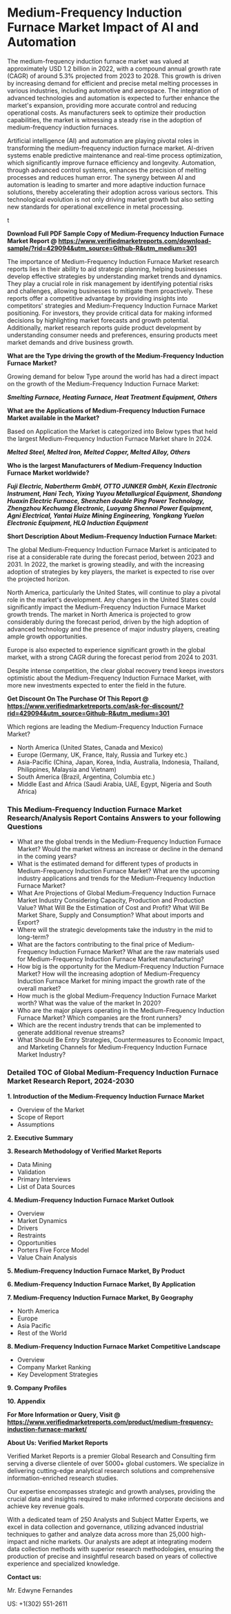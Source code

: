<meta name="title" content="Global Medium-Frequency Induction Furnace Market Impact of AI and Automation"><meta name="description" content="The medium-frequency induction furnace market was valued at approximately USD 1.2 billion in 2022, with a compound annual growth rate (CAGR) of around 5.3% projected f"><meta name="title" content="Medium-Frequency Induction Furnace Market Size, Share, Scope, Trends, Growth, Opportunities, Analysis, Forecast"><h1>Medium-Frequency Induction Furnace Market Impact of AI and Automation</h1><p>The medium-frequency induction furnace market was valued at approximately USD 1.2 billion in 2022, with a compound annual growth rate (CAGR) of around 5.3% projected from 2023 to 2028. This growth is driven by increasing demand for efficient and precise metal melting processes in various industries, including automotive and aerospace. The integration of advanced technologies and automation is expected to further enhance the market's expansion, providing more accurate control and reducing operational costs. As manufacturers seek to optimize their production capabilities, the market is witnessing a steady rise in the adoption of medium-frequency induction furnaces.</p><p>Artificial intelligence (AI) and automation are playing pivotal roles in transforming the medium-frequency induction furnace market. AI-driven systems enable predictive maintenance and real-time process optimization, which significantly improve furnace efficiency and longevity. Automation, through advanced control systems, enhances the precision of melting processes and reduces human error. The synergy between AI and automation is leading to smarter and more adaptive induction furnace solutions, thereby accelerating their adoption across various sectors. This technological evolution is not only driving market growth but also setting new standards for operational excellence in metal processing.</p>t</p><p id="" class=""><strong>Download Full PDF Sample Copy of Medium-Frequency Induction Furnace Market Report @ <a href="https://www.verifiedmarketreports.com/download-sample/?rid=429094&utm_source=Github-R&utm_medium=301" target="_blank">https://www.verifiedmarketreports.com/download-sample/?rid=429094&utm_source=Github-R&utm_medium=301</a></strong></p><p>The importance of&nbsp;Medium-Frequency Induction Furnace Market research reports lies in their ability to aid strategic planning, helping businesses develop effective strategies by understanding market trends and dynamics. They play a crucial role in risk management by identifying potential risks and challenges, allowing businesses to mitigate them proactively. These reports offer a competitive advantage by providing insights into competitors' strategies and Medium-Frequency Induction Furnace Market positioning. For investors, they provide critical data for making informed decisions by highlighting market forecasts and growth potential. Additionally, market research reports guide product development by understanding consumer needs and preferences, ensuring products meet market demands and drive business growth.</p><p><strong>What are the&nbsp;Type driving the growth of the Medium-Frequency Induction Furnace Market?</strong></p><p id="" class="">Growing demand for below Type around the world has had a direct impact on the growth of the Medium-Frequency Induction Furnace Market:</p><em><strong>Smelting Furnace, Heating Furnace, Heat Treatment Equipment, Others</strong></em></p><strong>What are the&nbsp;Applications&nbsp;of Medium-Frequency Induction Furnace Market available in the Market?</strong></p><p id="" class="">Based on Application the Market is categorized into Below types that held the largest Medium-Frequency Induction Furnace Market share In 2024.</p><em><strong>Melted Steel, Melted Iron, Melted Copper, Melted Alloy, Others</strong></em></p><strong>Who is the largest Manufacturers of Medium-Frequency Induction Furnace Market worldwide?</strong></p><p><em><strong>Fuji Electric, Nabertherm GmbH, OTTO JUNKER GmbH, Kexin Electronic Instrument, Hani Tech, Yixing Yuyou Metallurgical Equipment, Shandong Huaxin Electric Furnace, Shenzhen double Ping Power Technology, Zhengzhou Kechuang Electronic, Luoyang Shennai Power Equipment, Agni Electrical, Yantai Huize Mining Engineering, Yongkang Yuelon Electronic Equipment, HLQ Induction Equipment</strong></em></p><p id="" class=""><strong>Short Description About Medium-Frequency Induction Furnace Market:</strong></p><p>The global Medium-Frequency Induction Furnace Market is anticipated to rise at a considerable rate during the forecast period, between 2023 and 2031. In 2022, the market is growing steadily, and with the increasing adoption of strategies by key players, the market is expected to rise over the projected horizon.</p><p>North America, particularly the United States, will continue to play a pivotal role in the market's development. Any changes in the United States could significantly impact the Medium-Frequency Induction Furnace Market growth trends. The market in North America is projected to grow considerably during the forecast period, driven by the high adoption of advanced technology and the presence of major industry players, creating ample growth opportunities.</p><p>Europe is also expected to experience significant growth in the global market, with a strong CAGR during the forecast period from 2024 to 2031.</p><p>Despite intense competition, the clear global recovery trend keeps investors optimistic about the Medium-Frequency Induction Furnace Market, with more new investments expected to enter the field in the future.</p><p id="" class=""><strong>Get Discount On The Purchase Of This Report @ <a href="https://www.verifiedmarketreports.com/ask-for-discount/?rid=429094&utm_source=Github-R&utm_medium=301" target="_blank">https://www.verifiedmarketreports.com/ask-for-discount/?rid=429094&utm_source=Github-R&utm_medium=301</a></strong></p>Which regions are leading the Medium-Frequency Induction Furnace Market?</p><ul><li>North America (United States, Canada and Mexico)</li><li>Europe (Germany, UK, France, Italy, Russia and Turkey etc.)</li><li>Asia-Pacific (China, Japan, Korea, India, Australia, Indonesia, Thailand, Philippines, Malaysia and Vietnam)</li><li>South America (Brazil, Argentina, Columbia etc.)</li><li>Middle East and Africa (Saudi Arabia, UAE, Egypt, Nigeria and South Africa)</li></ul><h3 id="" class="">This Medium-Frequency Induction Furnace Market Research/Analysis Report Contains Answers to your following Questions</h3><ul><li>What are the global trends in the Medium-Frequency Induction Furnace Market? Would the market witness an increase or decline in the demand in the coming years?</li><li>What is the estimated demand for different types of products in Medium-Frequency Induction Furnace Market? What are the upcoming industry applications and trends for the Medium-Frequency Induction Furnace Market?</li><li>What Are Projections of Global Medium-Frequency Induction Furnace Market Industry Considering Capacity, Production and Production Value? What Will Be the Estimation of Cost and Profit? What Will Be Market Share, Supply and Consumption? What about imports and Export?</li><li>Where will the strategic developments take the industry in the mid to long-term?</li><li>What are the factors contributing to the final price of Medium-Frequency Induction Furnace Market? What are the raw materials used for Medium-Frequency Induction Furnace Market manufacturing?</li><li>How big is the opportunity for the Medium-Frequency Induction Furnace Market? How will the increasing adoption of Medium-Frequency Induction Furnace Market for mining impact the growth rate of the overall market?</li><li>How much is the global Medium-Frequency Induction Furnace Market worth? What was the value of the market In 2020?</li><li>Who are the major players operating in the Medium-Frequency Induction Furnace Market? Which companies are the front runners?</li><li>Which are the recent industry trends that can be implemented to generate additional revenue streams?</li><li>What Should Be Entry Strategies, Countermeasures to Economic Impact, and Marketing Channels for Medium-Frequency Induction Furnace Market Industry?</li></ul><h3 id="" class="">Detailed TOC of Global Medium-Frequency Induction Furnace Market Research Report, 2024-2030</h3><p id="" class=""><strong>1. Introduction of the Medium-Frequency Induction Furnace Market</strong></p><ul><li>Overview of the Market</li><li>Scope of Report</li><li>Assumptions</li></ul><p id="" class=""><strong>2. Executive Summary</strong></p><p id="" class=""><strong>3. Research Methodology of Verified Market Reports</strong></p><ul><li>Data Mining</li><li>Validation</li><li>Primary Interviews</li><li>List of Data Sources</li></ul><p id="" class=""><strong>4. Medium-Frequency Induction Furnace Market Outlook</strong></p><ul><li>Overview</li><li>Market Dynamics</li><li>Drivers</li><li>Restraints</li><li>Opportunities</li><li>Porters Five Force Model</li><li>Value Chain Analysis</li></ul><p id="" class=""><strong>5. Medium-Frequency Induction Furnace Market, By Product</strong></p><p id="" class=""><strong>6. Medium-Frequency Induction Furnace Market, By Application</strong></p><p id="" class=""><strong>7. Medium-Frequency Induction Furnace Market, By Geography</strong></p><ul><li>North America</li><li>Europe</li><li>Asia Pacific</li><li>Rest of the World</li></ul><p id="" class=""><strong>8. Medium-Frequency Induction Furnace Market Competitive Landscape</strong></p><ul><li>Overview</li><li>Company Market Ranking</li><li>Key Development Strategies</li></ul><p id="" class=""><strong>9. Company Profiles</strong></p><p id="" class=""><strong>10. Appendix</strong></p><p id="" class=""><strong>For More Information or Query, Visit @ <a href="https://www.verifiedmarketreports.com/product/medium-frequency-induction-furnace-market/" target="_blank">https://www.verifiedmarketreports.com/product/medium-frequency-induction-furnace-market/</a></strong></p><p id="" class=""><strong>About Us: Verified Market Reports</strong></p><p id="" class="">Verified Market Reports is a premier Global Research and Consulting firm serving a diverse clientele of over 5000+ global customers. We specialize in delivering cutting-edge analytical research solutions and comprehensive information-enriched research studies.</p><p id="" class="">Our expertise encompasses strategic and growth analyses, providing the crucial data and insights required to make informed corporate decisions and achieve key revenue goals.</p><p id="" class="">With a dedicated team of 250 Analysts and Subject Matter Experts, we excel in data collection and governance, utilizing advanced industrial techniques to gather and analyze data across more than 25,000 high-impact and niche markets. Our analysts are adept at integrating modern data collection methods with superior research methodologies, ensuring the production of precise and insightful research based on years of collective experience and specialized knowledge.</p><p id="" class=""><strong>Contact us:</strong></p><p id="" class="">Mr. Edwyne Fernandes</p><p id="" class="">US: +1(302) 551-2611</p>